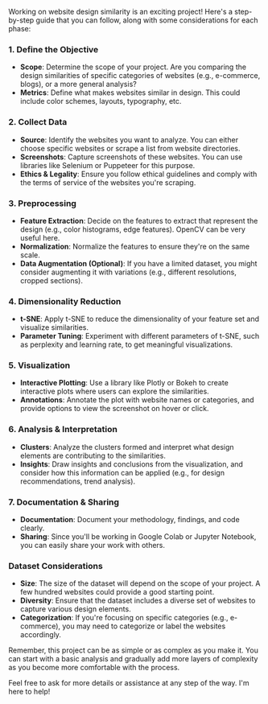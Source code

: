 Working on website design similarity is an exciting project! Here's a step-by-step guide that you can follow, along with some considerations for each phase:

### 1. Define the Objective
- **Scope**: Determine the scope of your project. Are you comparing the design similarities of specific categories of websites (e.g., e-commerce, blogs), or a more general analysis?
- **Metrics**: Define what makes websites similar in design. This could include color schemes, layouts, typography, etc.

### 2. Collect Data
- **Source**: Identify the websites you want to analyze. You can either choose specific websites or scrape a list from website directories.
- **Screenshots**: Capture screenshots of these websites. You can use libraries like Selenium or Puppeteer for this purpose.
- **Ethics & Legality**: Ensure you follow ethical guidelines and comply with the terms of service of the websites you're scraping.

### 3. Preprocessing
- **Feature Extraction**: Decide on the features to extract that represent the design (e.g., color histograms, edge features). OpenCV can be very useful here.
- **Normalization**: Normalize the features to ensure they're on the same scale.
- **Data Augmentation (Optional)**: If you have a limited dataset, you might consider augmenting it with variations (e.g., different resolutions, cropped sections).

### 4. Dimensionality Reduction
- **t-SNE**: Apply t-SNE to reduce the dimensionality of your feature set and visualize similarities.
- **Parameter Tuning**: Experiment with different parameters of t-SNE, such as perplexity and learning rate, to get meaningful visualizations.

### 5. Visualization
- **Interactive Plotting**: Use a library like Plotly or Bokeh to create interactive plots where users can explore the similarities.
- **Annotations**: Annotate the plot with website names or categories, and provide options to view the screenshot on hover or click.

### 6. Analysis & Interpretation
- **Clusters**: Analyze the clusters formed and interpret what design elements are contributing to the similarities.
- **Insights**: Draw insights and conclusions from the visualization, and consider how this information can be applied (e.g., for design recommendations, trend analysis).

### 7. Documentation & Sharing
- **Documentation**: Document your methodology, findings, and code clearly.
- **Sharing**: Since you'll be working in Google Colab or Jupyter Notebook, you can easily share your work with others.

### Dataset Considerations
- **Size**: The size of the dataset will depend on the scope of your project. A few hundred websites could provide a good starting point.
- **Diversity**: Ensure that the dataset includes a diverse set of websites to capture various design elements.
- **Categorization**: If you're focusing on specific categories (e.g., e-commerce), you may need to categorize or label the websites accordingly.

Remember, this project can be as simple or as complex as you make it. You can start with a basic analysis and gradually add more layers of complexity as you become more comfortable with the process.

Feel free to ask for more details or assistance at any step of the way. I'm here to help!
